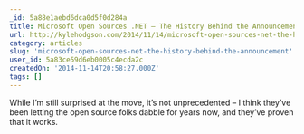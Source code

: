 ```yaml
---
_id: 5a88e1aebd6dca0d5f0d284a
title: Microsoft Open Sources .NET – The History Behind the Announcement
url: http://kylehodgson.com/2014/11/14/microsoft-open-sources-net-the-history-behind-the-announcement/
category: articles
slug: 'microsoft-open-sources-net-the-history-behind-the-announcement'
user_id: 5a83ce59d6eb0005c4ecda2c
createdOn: '2014-11-14T20:58:27.000Z'
tags: []
---
```


While I’m still surprised at the move, it’s not unprecedented – I think they’ve been letting the open source folks dabble for years now, and they’ve proven that it works.
